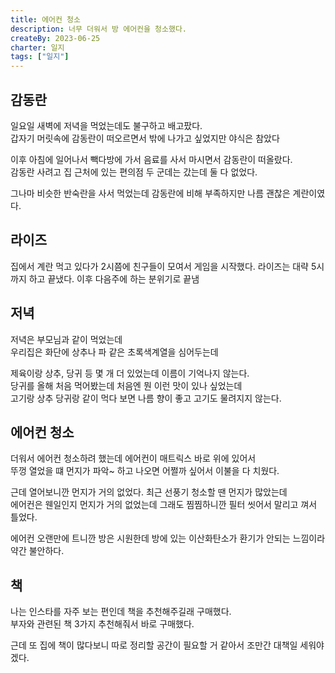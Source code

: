 ```yaml
---
title: 에어컨 청소
description: 너무 더워서 방 에어컨을 청소했다.
createBy: 2023-06-25
charter: 일지
tags: ["일지"]
---
```


## 감동란

일요일 새벽에 저녁을 먹었는데도 불구하고 배고팠다.  
갑자기 머릿속에 감동란이 떠오르면서 밖에 나가고 싶었지만 야식은 참았다

이후 아침에 일어나서 빽다방에 가서 음료를 사서 마시면서 감동란이 떠올랐다.  
감동란 사려고 집 근처에 있는 편의점 두 군데는 갔는데 둘 다 없었다.

그나마 비슷한 반숙란을 사서 먹었는데 감동란에 비해 부족하지만 나름 괜찮은 계란이였다.

## 라이즈

집에서 계란 먹고 있다가 2시쯤에 친구들이 모여서 게임을 시작했다.
라이즈는 대략 5시 까지 하고 끝냈다. 이후 다음주에 하는 분위기로 끝냄

## 저녁

저녁은 부모님과 같이 먹었는데  
우리집은 화단에 상추나 파 같은 초록색계열을 심어두는데

제육이랑 상추, 당귀 등 몇 개 더 있었는데 이름이 기억나지 않는다.  
당귀를 올해 처음 먹어봤는데 처음엔 뭔 이런 맛이 있나 싶었는데  
고기랑 상추 당귀랑 같이 먹다 보면 나름 향이 좋고 고기도 물려지지 않는다.

## 에어컨 청소

더워서 에어컨 청소하려 했는데 에어컨이 매트릭스 바로 위에 있어서  
뚜껑 열었을 떄 먼지가 파악~ 하고 나오면 어쩔까 싶어서 이불을 다 치웠다.

근데 열어보니깐 먼지가 거의 없었다. 최근 선풍기 청소할 땐 먼지가 많았는데  
에어컨은 웬일인지 먼지가 거의 없었는데 그래도 찜찜하니깐 필터 씻어서 말리고 껴서 틀었다.

에어컨 오랜만에 트니깐 방은 시원한데 방에 있는 이산화탄소가 환기가 안되는 느낌이라 약간 불안하다.

## 책

나는 인스타를 자주 보는 편인데 책을 추천해주길래 구매했다.  
부자와 관련된 책 3가지 추천해줘서 바로 구매했다.

근데 또 집에 책이 많다보니 따로 정리할 공간이 필요할 거 같아서 조만간 대책일 세워야겠다.
